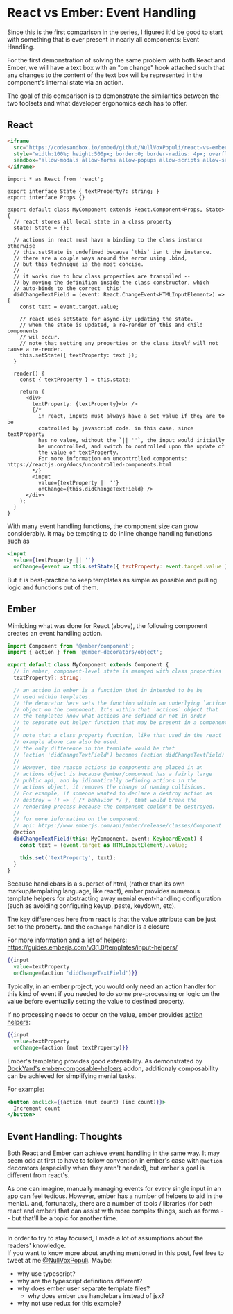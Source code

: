 # React vs Ember: Event Handling

Since this is the first comparison in the series, I figured it'd be good to start with something that is ever present in nearly all components: Event Handling.

For the first demonstration of solving the same problem with both React and Ember, we will have a text box with an "on change" hook attached
such that any changes to the content of the text box will be represented in the component's
internal state via an action.

The goal of this comparison is to demonstrate the similarities between the two toolsets and what developer ergonomics each has to offer.

## React

```html
<iframe
  src="https://codesandbox.io/embed/github/NullVoxPopuli/react-vs-ember/tree/master/event-handling/react?module=%2Fsrc%2Fui%2Fmy-component.tsx"
  style="width:100%; height:500px; border:0; border-radius: 4px; overflow:hidden;"
  sandbox="allow-modals allow-forms allow-popups allow-scripts allow-same-origin">
</iframe>
```

```tsx
import * as React from 'react';

export interface State { textProperty?: string; }
export interface Props {}

export default class MyComponent extends React.Component<Props, State> {
  // react stores all local state in a class property
  state: State = {};

  // actions in react must have a binding to the class instance otherwise
  // this.setState is undefined because `this` isn't the instance.
  // there are a couple ways around the error using .bind,
  // but this technique is the most concise.
  //
  // it works due to how class properties are transpiled --
  // by moving the definition inside the class constructor, which
  // auto-binds to the correct 'this'
  didChangeTextField = (event: React.ChangeEvent<HTMLInputElement>) => {
    const text = event.target.value;

    // react uses setState for async-ily updating the state.
    // when the state is updated, a re-render of this and child components
    // wil occur.
    // note that setting any properties on the class itself will not cause a re-render.
    this.setState({ textProperty: text });
  }

  render() {
    const { textProperty } = this.state;

    return (
      <div>
        textProperty: {textProperty}<br />
        {/*
          in react, inputs must always have a set value if they are to be
          controlled by javascript code. in this case, since textProperty
          has no value, without the `|| ''`, the input would initially
          be uncontrolled, and switch to controlled upon the update of
          the value of textProperty.
          For more information on uncontrolled components: https://reactjs.org/docs/uncontrolled-components.html
        */}
        <input
          value={textProperty || ''}
          onChange={this.didChangeTextField} />
      </div>
    );
  }
}
```

With many event handling functions, the component size can grow considerably.
It may be tempting to do inline change handling functions such as

```jsx
<input
  value={textProperty || ''}
  onChange={event => this.setState({ textProperty: event.target.value })} />
```

But it is best-practice to keep templates as simple as possible and pulling logic and functions out of them.


## Ember

Mimicking what was done for React (above), the following component creates an
event handling action.

```ts
import Component from '@ember/component';
import { action } from '@ember-decorators/object';

export default class MyComponent extends Component {
  // in ember, component-level state is managed with class properties
  textProperty?: string;

  // an action in ember is a function that in intended to be be
  // used within templates.
  // the decorator here sets the function within an underlying `actions`
  // object on the component. It's within that `actions` object that
  // the templates know what actions are defined or not in order
  // to separate out helper function that may be present in a component.
  //
  // note that a class property function, like that used in the react
  // example above can also be used.
  // the only difference in the template would be that
  // (action 'didChangeTextField') becomes (action didChangeTextField)
  //
  // However, the reason actions in components are placed in an
  // actions object is because @ember/component has a fairly large
  // public api, and by idiomatically defining actions in the
  // actions object, it removes the change of naming collisions.
  // For example, if someone wanted to declare a destroy action as
  // destroy = () => { /* behavior */ }, that would break the
  // rendering process because the component couldn't be destroyed.
  //
  // for more information on the component:
  // api: https://www.emberjs.com/api/ember/release/classes/Component
  @action
  didChangeTextField(this: MyComponent, event: KeyboardEvent) {
    const text = (event.target as HTMLInputElement).value;

    this.set('textProperty', text);
  }
}
```

Because handlebars is a superset of html, (rather than its own markup/templating
language, like react),
ember provides numerous template helpers for abstracting away menial
event-handling configuration (such as avoiding configuring keyup, paste, keydown, etc).

The key differences here from react is that the value attribute can
be just set to the property. and the `onChange` handler is a closure

For more information and a list of helpers: https://guides.emberjs.com/v3.1.0/templates/input-helpers/
```hbs
{{input
  value=textProperty
  onChange=(action 'didChangeTextField')}}
```

Typically, in an ember project, you would only need an action handler for this kind of
event if you needed to do some pre-processing or logic on the value before eventually
setting the value to destined property.

If no processing needs to occur on the value, ember provides [action helpers](https://www.emberjs.com/api/ember/3.1/classes/Ember.Templates.helpers/methods/mut?anchor=mut):
```hbs
{{input
  value=textProperty
  onChange=(action (mut textProperty)}}
```

Ember's templating provides good extensibility. As demonstrated by [DockYard's ember-composable-helpers](https://github.com/DockYard/ember-composable-helpers) addon, additionaly composability can be achieved for simplifying menial tasks.

For example:
```hbs
<button onclick={{action (mut count) (inc count)}}>
  Increment count
</button>
```


## Event Handling: Thoughts

Both React and Ember can achieve event handling in the same way. It may seem odd at first to have to follow convention
in ember's case with `@action` decorators (especially when they aren't needed), but ember's goal is different from react's.

As one can imagine, manually managing events for every single input in an app can feel tedious.
However, ember has a number of helpers to aid in the menial.. and, fortunately,
there are a number of tools / libraries (for both react and ember) that can assist with more complex things, such as forms -- but that'll
be a topic for another time.


--------------------------------------------------------

In order to try to stay focused, I made a lot of assumptions about the readers' knowledge.  
If you want to know more about anything mentioned in this post, feel free to tweet at me [@NullVoxPopuli](https://twitter.com/nullvoxpopuli).
Maybe:
 - why use typescript?
 - why are the typescript definitions different?
 - why does ember user separate template files?
   - why does ember use handlebars instead of jsx?
 - why not use redux for this example?
